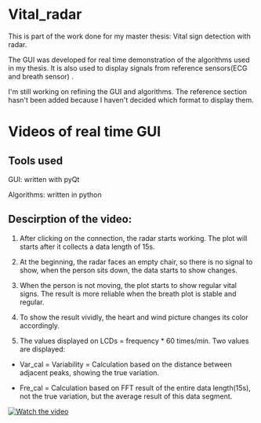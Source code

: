 # Vital_radar

This is part of the work done for my master thesis: Vital sign detection with radar.

The GUI was developed for real time demonstration of the algorithms used in my thesis. It is also used to display signals from reference sensors(ECG and breath sensor) . 

I'm still working on refining the GUI and algorithms. The reference section hasn't been added because I haven't decided which format to display them.

# Videos of real time GUI
## Tools used

GUI: written with pyQt

Algorithms: written in python

## Descirption of the video:

1) After clicking on the connection, the radar starts working. The plot will starts after it collects a data length of 15s. 

2) At the beginning, the radar faces an empty chair, so there is no signal to show, when the person sits down, the data starts to show changes.

3) When the person is not moving, the plot starts to show regular vital signs. The result is more reliable when the breath plot is stable and regular.

4) To show the result vividly, the heart and wind picture changes its color accordingly. 

5) The values displayed on LCDs = frequency * 60 times/min. Two values are displayed: 

- Var_cal = Variability = Calculation based on the distance between adjacent peaks, showing the true variation.

- Fre_cal = Calculation based on FFT result of the entire data length(15s), not the true variation, but the average result of this data segment.


[![Watch the video](https://i9.ytimg.com/vi_webp/AHYHygv3Vs8/mqdefault.webp?sqp=CPyL8fsF&rs=AOn4CLCGie0GfQXQQ2QiMIauX15EkvrukQ)](https://youtu.be/AHYHygv3Vs8)
